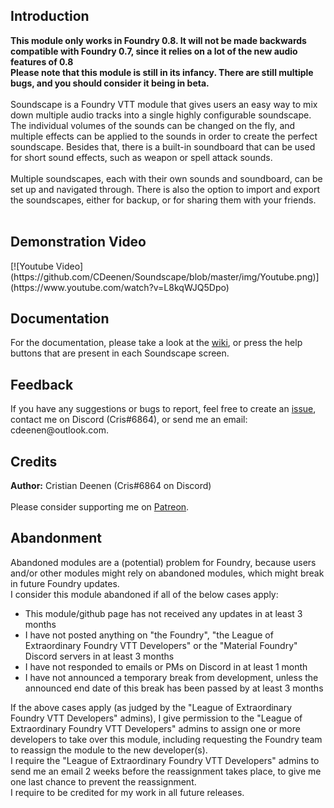 <h2>Introduction</h2>
<b>This module only works in Foundry 0.8. It will not be made backwards compatible with Foundry 0.7, since it relies on a lot of the new audio features of 0.8</b><br>
<b>Please note that this module is still in its infancy. There are still multiple bugs, and you should consider it being in beta.</b><br>
<br>
Soundscape is a Foundry VTT module that gives users an easy way to mix down multiple audio tracks into a single highly configurable soundscape. The individual volumes of the sounds can be changed on the fly, 
and multiple effects can be applied to the sounds in order to create the perfect soundscape. Besides that, there is a built-in soundboard that can be 
used for short sound effects, such as weapon or spell attack sounds.<br>
<br>
Multiple soundscapes, each with their own sounds and soundboard, can be set up and navigated through. There is also the option to import and export the soundscapes, either for backup, or for sharing them with your friends.<br>
<br>

<h2>Demonstration Video</h2>
[![Youtube Video](https://github.com/CDeenen/Soundscape/blob/master/img/Youtube.png)](https://www.youtube.com/watch?v=L8kqWJQ5Dpo)

<h2>Documentation</h2>
For the documentation, please take a look at the <a href="https://github.com/CDeenen/Soundscape/wiki">wiki</a>, or press the help buttons that are present in each Soundscape screen.

<h2>Feedback</h2>
If you have any suggestions or bugs to report, feel free to create an <a href="https://github.com/CDeenen/Soundscape/issues">issue</a>, contact me on Discord (Cris#6864), or send me an email: cdeenen@outlook.com.

<h2>Credits</h2>
<b>Author:</b> Cristian Deenen (Cris#6864 on Discord)<br>
<br>
Please consider supporting me on <a href="https://www.patreon.com/materialfoundry">Patreon</a>.

<h2>Abandonment</h2>
Abandoned modules are a (potential) problem for Foundry, because users and/or other modules might rely on abandoned modules, which might break in future Foundry updates.<br>
I consider this module abandoned if all of the below cases apply:
<ul>
  <li>This module/github page has not received any updates in at least 3 months</li>
  <li>I have not posted anything on "the Foundry", "the League of Extraordinary Foundry VTT Developers" or the "Material Foundry" Discord servers in at least 3 months</li>
  <li>I have not responded to emails or PMs on Discord in at least 1 month</li>
  <li>I have not announced a temporary break from development, unless the announced end date of this break has been passed by at least 3 months</li>
</ul>
If the above cases apply (as judged by the "League of Extraordinary Foundry VTT Developers" admins), I give permission to the "League of Extraordinary Foundry VTT Developers" admins to assign one or more developers to take over this module, including requesting the Foundry team to reassign the module to the new developer(s).<br>
I require the "League of Extraordinary Foundry VTT Developers" admins to send me an email 2 weeks before the reassignment takes place, to give me one last chance to prevent the reassignment.<br>
I require to be credited for my work in all future releases.
